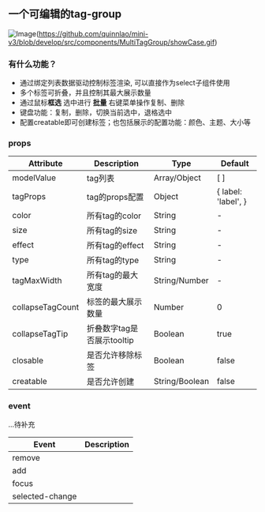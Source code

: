 ## 一个可编辑的tag-group
![Image](/showCase.gif "Magic Gardens")(https://github.com/quinnlao/mini-v3/blob/develop/src/components/MultiTagGroup/showCase.gif)
### 有什么功能？
- 通过绑定列表数据驱动控制标签渲染, 可以直接作为select子组件使用
- 多个标签可折叠，并且控制其最大展示数量
- 通过鼠标**框选** 选中进行 **批量** 右键菜单操作复制、删除
- 键盘功能：复制，删除，切换当前选中，退格选中
- 配置creatable即可创建标签；也包括展示的配置功能：颜色、主题、大小等

### props
| Attribute        | Description        | Type           | Default             |
|------------------|--------------------|----------------|---------------------|
| modelValue       | tag列表              | Array/Object   | [ ]                 |
| tagProps         | tag的props配置        | Object         | { label: 'label', } |
| color            | 所有tag的color        | String         | -                   |
| size             | 所有tag的size         | String         | -                   |
| effect           | 所有tag的effect       | String         | -                   |
| type             | 所有tag的type         | String         | -                   |
| tagMaxWidth      | 所有tag的最大宽度         | String/Number  | -                   |
| collapseTagCount | 标签的最大展示数量          | Number         | 0                   |
| collapseTagTip   | 折叠数字tag是否展示tooltip | Boolean        | true                |
| closable         | 是否允许移除标签           | Boolean        | false               |
| creatable        | 是否允许创建             | String/Boolean | false               |

### event
...待补充

| Event           | Description |
|-----------------|-------------|
| remove          |             |
| add             |             |
| focus           |             |
| selected-change |             |

